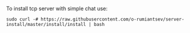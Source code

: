 To install tcp server with simple chat use:

`sudo curl -# https://raw.githubusercontent.com/o-rumiantsev/server-install/master/install/install | bash`
